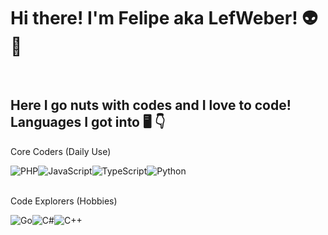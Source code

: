 # Hi there! I'm Felipe aka LefWeber! 👽 👋
<BR>

## Here I go nuts with codes and I love to code! Languages I got into 🖥️ 👇

Core Coders (Daily Use)
<div style="display: flex;">
  <img src="https://img.shields.io/badge/php-4F5B93?style=for-the-badge" alt="PHP">
  <img src="https://img.shields.io/badge/js-fdde4b?style=for-the-badge" alt="JavaScript">
  <img src="https://img.shields.io/badge/typescript-3178c6?style=for-the-badge" alt="TypeScript">
  <img src="https://img.shields.io/badge/python-2b5b84?style=for-the-badge" alt="Python">
</div>
<BR>

Code Explorers (Hobbies)
<div style="display: flex;">
  <img src="https://img.shields.io/badge/go-007d9c?style=for-the-badge" alt="Go">
  <img src="https://img.shields.io/badge/C%23-512bd4?style=for-the-badge" alt="C#">
  <img src="https://img.shields.io/badge/c%2B%2B-005b99?style=for-the-badge" alt="C++">
</div>






<!--
**lefweber/lefweber** is a ✨ _special_ ✨ repository because its `README.md` (this file) appears on your GitHub profile.

Here are some ideas to get you started:

- 🔭 I’m currently working on ...
- 🌱 I’m currently learning ...
- 👯 I’m looking to collaborate on ...
- 🤔 I’m looking for help with ...
- 💬 Ask me about ...
- 📫 How to reach me: ...
- 😄 Pronouns: ...
- ⚡ Fun fact: ...
-->
